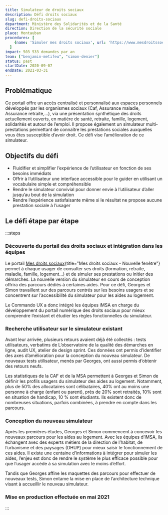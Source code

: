 ```yaml
---
title: Simulateur de droits sociaux
description: Défi droits sociaux
slug: defi-droits-sociaux
department: Ministère des Solidarités et de la Santé
direction: Direction de la sécurité sociale
place: Montauban
procedures: [
    {name: 'Simuler mes droits sociaux', url: 'https://www.mesdroitssociaux.gouv.fr/'},
  ]
impact: 503 533 demandes par an
team: ["benjamin-metifeu", "simon-denier"]
status: past
startDate: 2020-09-07
endDate: 2021-03-31
---
```


## Problématique

Ce portail offre un accès centralisé et personnalisé aux espaces personnels développés par les organismes sociaux (Caf, Assurance maladie, Assurance retraite,…), via une présentation synthétique des droits actuellement ouverts, en matière de santé, retraite, famille, logement, solidarités et autour de l’emploi. Il propose également un simulateur multi-prestations permettant de connaître les prestations sociales auxquelles vous êtes susceptible d’avoir droit. Ce défi vise l’amélioration de ce simulateur.


## Objectifs du défi

- Fluidifier et simplifier l’expérience de l’utilisateur en fonction de ses besoins immédiats
- Offrir à l’utilisateur une interface accessible pour le guider en utilisant un vocabulaire simple et compréhensible
- Rendre le simulateur convivial pour donner envie à l’utilisateur d’aller jusqu’au bout de la simulation
- Rendre l’expérience satisfaisante même si le résultat ne propose aucune prestation sociale à l’usager


## Le défi étape par étape

:::steps
### Découverte du portail des droits sociaux et intégration dans les équipes

Le portail [Mes droits sociaux](http://www.mesdroitssociaux.gouv.fr/){title="Mes droits sociaux - Nouvelle fenêtre"} permet à chaque usager de consulter ses droits (formation, retraite, maladie, famille, logement…) et de simuler ses prestations ou initier des démarches. La nouvelle version du simulateur en cours de conception offrira des parcours dédiés à certaines aides. Pour ce défi, Georges et Simon travaillent sur des parcours centrés sur les besoins usagers et se concentrent sur l’accessibilité du simulateur pour les aides au logement.

Le Commando UX a donc intégré les équipes iMSA en charge du développement du portail numérique des droits sociaux pour mieux comprendre l’existant et étudier les règles fonctionnelles du simulateur.

### Recherche utilisateur sur le simulateur existant

Avant leur arrivée, plusieurs retours avaient déjà été collectés : tests utilisateurs, verbatims de L’observatoire de la qualité des démarches en ligne, audit UX, atelier de design sprint. Ces données ont permis d’identifier des axes d’amélioration pour la conception du nouveau simulateur. De nouveaux tests utilisateur, menés par Georges, ont aussi permis d’obtenir des retours neufs.

Les statistiques de la CAF et de la MSA permettent à Georges et Simon de définir les profils usagers du simulateur des aides au logement. Notamment, plus de 50% des allocataires sont célibataires, 40% ont au moins une personne à charge (enfant ou parent), près de 20% sont retraités, 10% sont en situation de handicap, 10 % sont étudiants. Ils existent donc de nombreuses situations, parfois combinées, à prendre en compte dans les parcours.

### Conception du nouveau simulateur

Après les premières études, Georges et Simon commencent à concevoir les nouveaux parcours pour les aides au logement. Avec les équipes d’iMSA, ils échangent avec des experts métiers de la direction de l’habitat, de l’urbanisme et des paysages (DHUP) pour mieux saisir le fonctionnement de ces aides. Il existe une centaine d’informations à intégrer pour simuler les aides, l’enjeu est donc de rendre le système le plus efficace possible pour que l’usager accède à sa simulation avec le moins d’effort.

Tandis que Georges affine les maquettes des parcours pour effectuer de nouveaux tests, Simon entame la mise en place de l’architecture technique visant à accueillir le nouveau simulateur.

### Mise en production effectuée en mai 2021


:::

